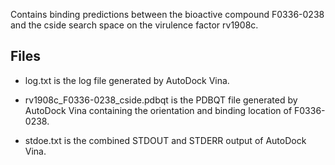 Contains binding predictions between the bioactive compound F0336-0238 and the cside search space on the virulence factor rv1908c.

## Files

- log.txt is the log file generated by AutoDock Vina.

- rv1908c_F0336-0238_cside.pdbqt is the PDBQT file generated by AutoDock Vina containing the orientation and binding location of F0336-0238.

- stdoe.txt is the combined STDOUT and STDERR output of AutoDock Vina.

